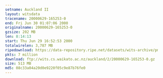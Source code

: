 ```yaml
---
setname: Auckland II
layout: witsdata
tracename: 20000629-165253-0
end: Fri Jun 30 01:07:06 2000
originalname: 20000629-165253-0
gzsize: 202 MB
len: 8:14:13
start: Thu Jun 29 16:52:53 2000
totalwirelen: 3,787 MB
ripedownload: https://data-repository.ripe.net/datasets/wits-archive/pma/long/auck/2//20000629-165253-0.gz
pkts: 7 million
download: ftp://wits.cs.waikato.ac.nz/auckland/2/20000629-165253-0.gz
size: 513 MB
md5: 08c33a04a20d0e9220f05c9e87b76fe0
---
```

